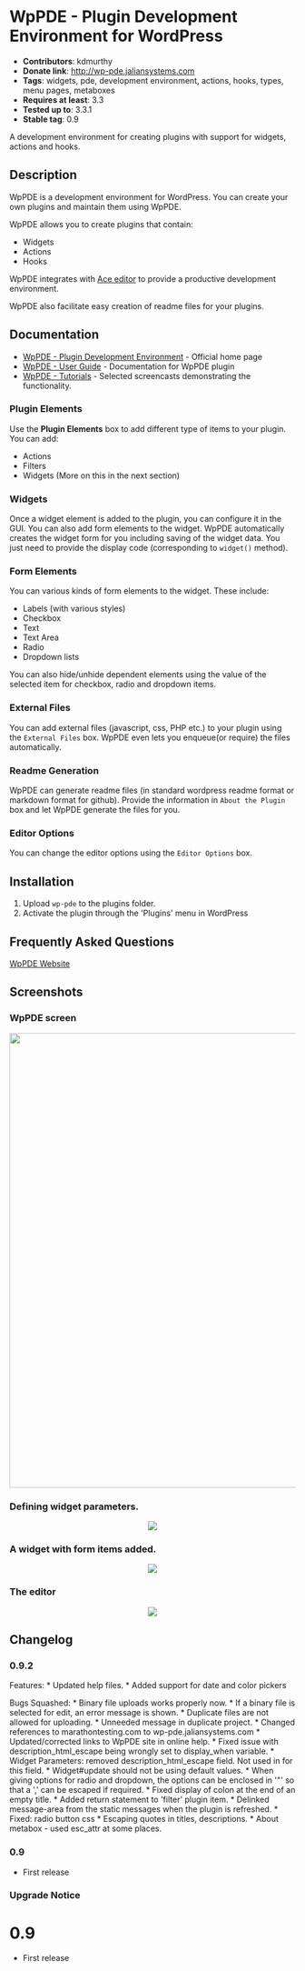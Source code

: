 # WpPDE - Plugin Development Environment for WordPress

* __Contributors__: kdmurthy
* __Donate link__: http://wp-pde.jaliansystems.com
* __Tags__: widgets, pde, development environment, actions, hooks, types, menu pages, metaboxes
* __Requires at least__: 3.3
* __Tested up to__: 3.3.1
* __Stable tag__: 0.9

A development environment for creating plugins with support for widgets, actions and hooks.

## Description

WpPDE is a development environment for WordPress. You can create your own plugins and maintain
them using WpPDE.

WpPDE allows you to create plugins that contain:

* Widgets
* Actions
* Hooks

WpPDE integrates with [Ace editor](http://ace.ajax.org) to provide a productive development
environment.

WpPDE also facilitate easy creation of readme files for your plugins.

## Documentation

* [WpPDE - Plugin Development Environment](http://wp-pde.jaliansystems.com/) - Official home page
* [WpPDE - User Guide](http://wp-pde.jaliansystems.com/documentation/) - Documentation for WpPDE plugin
* [WpPDE - Tutorials](http://wp-pde.jaliansystems.com/tutorials/) - Selected screencasts demonstrating the functionality.

### Plugin Elements

Use the __Plugin Elements__ box to add different type of items to your plugin. You can add:

* Actions
* Filters
* Widgets (More on this in the next section)

### Widgets

Once a widget element is added to the plugin, you can configure it in the GUI. You can also add
form elements to the widget. WpPDE automatically creates the widget form for you including saving of the widget
data. You just need to provide the display code (corresponding to `widget()` method).

### Form Elements

You can various kinds of form elements to the widget. These include:

* Labels (with various styles)
* Checkbox
* Text
* Text Area
* Radio
* Dropdown lists

You can also hide/unhide dependent elements using the value of the selected item for checkbox, radio and dropdown
items.

### External Files

You can add external files (javascript, css, PHP etc.) to your plugin using the `External Files` box. WpPDE even lets
you enqueue(or require) the files automatically.

### Readme Generation

WpPDE can generate readme files (in standard wordpress readme format or markdown format for github). Provide the
information in `About the Plugin` box and let WpPDE generate the files for you.

### Editor Options

You can change the editor options using the `Editor Options` box.

## Installation

1. Upload `wp-pde` to the plugins folder.
2. Activate the plugin through the 'Plugins' menu in WordPress

## Frequently Asked Questions

[WpPDE Website](http://wp-pde.jaliansystems.com/f-a-q "F.A.Q")

## Screenshots

### WpPDE screen

<center>
<div><img src="http://wp-pde.jaliansystems.com/wp-content/uploads/2012/04/screenshot-1.png" width="800px;"/></div>
</center>

### Defining widget parameters.

<center>
<div><img src="http://wp-pde.jaliansystems.com/wp-content/uploads/2012/04/screenshot-2.png" /></div>
</center>

### A widget with form items added.

<center>
<div><img src="http://wp-pde.jaliansystems.com/wp-content/uploads/2012/04/screenshot-3.png" /></div>
</center>

### The editor

<center>
<div><img src="http://wp-pde.jaliansystems.com/wp-content/uploads/2012/04/screenshot-4.png" /></div>
</center>

## Changelog

### 0.9.2

Features:
    * Updated help files.
    * Added support for date and color pickers

Bugs Squashed:
    * Binary file uploads works properly now.
    * If a binary file is selected for edit, an error message is shown.
    * Duplicate files are not allowed for uploading.
    * Unneeded message in duplicate project.
    * Changed references to marathontesting.com to wp-pde.jaliansystems.com
    * Updated/corrected links to WpPDE site in online help.
    * Fixed issue with description_html_escape being wrongly set to display_when variable.
    * Widget Parameters: removed description_html_escape field. Not used in for this field.
    * Widget#update should not be using default values.
    * When giving options for radio and dropdown, the options can be enclosed in '"' so that a ',' can be escaped if required.
    * Fixed display of colon at the end of an empty title.
    * Added return statement to 'filter' plugin item.
    * Delinked message-area from the static messages when the plugin is refreshed.
    * Fixed: radio button css
    * Escaping quotes in titles, descriptions.
    * About metabox - used esc_attr at some places.

### 0.9

* First release

### Upgrade Notice

# 0.9

* First release

